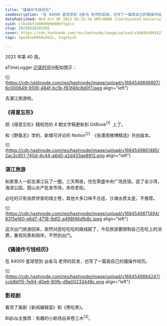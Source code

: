 ```yaml
---
title: "骚操作亏钱经历"
seoDescription: "在 84000 星球受到 @金马 老师的启发，也写了一篇我自己的骚操作经历。"
datePublished: Wed Oct 05 2022 02:32:34 GMT+0000 (Coordinated Universal Time)
cuid: clhvdkflh000009m906ftg2cz
slug: 20230520103205
cover: https://cdn.hashnode.com/res/hashnode/image/upload/v1684549854224/ed17eecb-2757-4864-bd9b-6abd62f7e09e.jpeg
tags: 5pe26ze06k6w5b2v, 5zgo5yik

---
```


2022 年第 40 周。

aTimeLogger [记录时间](http://mp.weixin.qq.com/s?__biz=MzI3MzU5MDA1OQ==&mid=2247485032&idx=1&sn=acb21dab9e80298f57f65f3a9ea3a1c7&chksm=eb21b42cdc563d3a565d6c98ad7010303e68799b4f29c829a6c1fd89ff190878ddb44f22a899&scene=21#wechat_redirect)分配如图示：

![](https://cdn.hashnode.com/res/hashnode/image/upload/v1684549846807/6c000649-9106-484f-bc1b-f93f49c8d0f7.jpeg align="left")

去湛江旅游啦。

### **《得意忘形》**

把《得意忘形》精校完的 4 期文字稿更新到 GitBook<sup>[1]&nbsp;</sup> 上了。

和《野鱼志》学的，新增可评论的 Notion<sup>[2]&nbsp;</sup> 《张潇雨微博精选》共创版本。

![](https://cdn.hashnode.com/res/hashnode/image/upload/v1684549861485/2ac2c851-740d-4c44-a6d0-a2d433ae8912.png align="left")

### **湛江旅游**

和家里人一起去湛江玩了一圈，三天两夜，住在荣盛中央广场民宿。逛了金沙湾，海滨公园，霞山水产批发市场，赤坎老街。

必吃的只有张廖饼家的瑞士卷，其他大多口味不合适，沙滩水质太差，不推荐。

![](https://cdn.hashnode.com/res/hashnode/image/upload/v1684549871494/8315e160-e6d7-4718-9df2-a498f46dfb8c.jpeg align="left")

这次出门旅游回来，突然对逛吃吃吃的路线腻了，今后旅游要限制自己在吃上的消费，重视风景和陪伴，不然别出门。

### **《骚操作亏钱经历》**

在 84000 星球受到 @金马 老师的启发，也写了一篇我自己的骚操作经历。

![](https://cdn.hashnode.com/res/hashnode/image/upload/v1684549884247/ccb8bf15-7e94-40e6-80fb-d9a00233448c.png align="left")

### **影视剧**

看完了美剧《新闻编辑室》和《黑吃黑》。

B站Up主推荐：有趣的小剧场自来卷三木<sup>[3]</sup>。